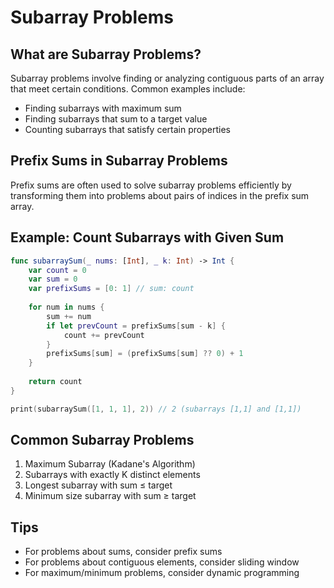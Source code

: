 # Subarray Problems

## What are Subarray Problems?
Subarray problems involve finding or analyzing contiguous parts of an array that meet certain conditions. Common examples include:
- Finding subarrays with maximum sum
- Finding subarrays that sum to a target value
- Counting subarrays that satisfy certain properties

## Prefix Sums in Subarray Problems
Prefix sums are often used to solve subarray problems efficiently by transforming them into problems about pairs of indices in the prefix sum array.

## Example: Count Subarrays with Given Sum
```swift
func subarraySum(_ nums: [Int], _ k: Int) -> Int {
    var count = 0
    var sum = 0
    var prefixSums = [0: 1] // sum: count
    
    for num in nums {
        sum += num
        if let prevCount = prefixSums[sum - k] {
            count += prevCount
        }
        prefixSums[sum] = (prefixSums[sum] ?? 0) + 1
    }
    
    return count
}

print(subarraySum([1, 1, 1], 2)) // 2 (subarrays [1,1] and [1,1])
```

## Common Subarray Problems
1. Maximum Subarray (Kadane's Algorithm)
2. Subarrays with exactly K distinct elements
3. Longest subarray with sum ≤ target
4. Minimum size subarray with sum ≥ target

## Tips
- For problems about sums, consider prefix sums
- For problems about contiguous elements, consider sliding window
- For maximum/minimum problems, consider dynamic programming
